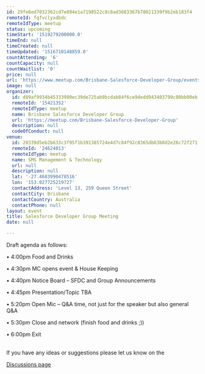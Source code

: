 ```yaml
---
id: 29fe6ed7032362cd7e894e1a7198522c8c8ad3683367b78021339f9b2eb183f4
remoteId: fqfvclyxdbdc
remoteIdType: meetup
status: upcoming
timeStart: '1519279200000.0'
timeEnd: null
timeCreated: null
timeUpdated: '1516710148859.0'
countAttending: '6'
countCapacity: null
countWaitlist: '0'
price: null
url: 'https://www.meetup.com/Brisbane-Salesforce-Developer-Group/events/245821688/'
image: null
organizer:
  id: d89af9934b45333980ec39de725ab9bcdab84f6ce9dedd943403799c80bb00eb
  remoteId: '15421352'
  remoteIdType: meetup
  name: Brisbane Salesforce Developer Group
  url: 'https://meetup.com/Brisbane-Salesforce-Developer-Group'
  description: null
  codeOfConduct: null
venue:
  id: 20339d5eb2b633c3f95f1b391385724e4d7c84f92c8365db63b0d2e26c72f271
  remoteId: '24624013'
  remoteIdType: meetup
  name: SMS Management & Technology
  url: null
  description: null
  lat: '-27.4683990478516'
  lon: '153.027725219727'
  contactAddress: 'Level 13, 259 Queen Street'
  contactCity: Brisbane
  contactCountry: Australia
  contactPhone: null
layout: event
title: Salesforce Developer Group Meeting
date: null

---
```

<p>Draft agenda as follows: </p> <p>• 4:00pm Food and Drinks </p> <p>• 4:30pm MC opens event &amp; House Keeping </p> <p>• 4:40pm Notice Board – SFDC and Group Announcements </p> <p>• 4:45pm Presentation/Topic TBA</p> <p>• 5:20pm Open Mic – Q&amp;A time, not just for the speaker but also general Q&amp;A </p> <p>• 5:30pm Close and network (finish food and drinks ;)) </p> <p>• 6:00pm Exit </p> <p><br/>If you have any ideas or suggestions please let us know on the </p> <p><a href="http://www.meetup.com/Brisbane-Salesforce-Developer-Group/messages/boards/">Discussions page</a></p> 

